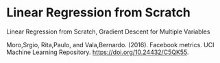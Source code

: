# Linear Regression from Scratch
Linear Regression from Scratch, 
Gradient Descent for Multiple Variables

Moro,Srgio, Rita,Paulo, and Vala,Bernardo. (2016). Facebook metrics. UCI Machine Learning Repository. https://doi.org/10.24432/C5QK55.
